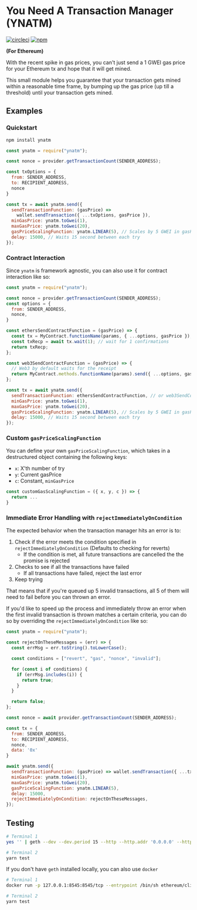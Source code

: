 # You Need A Transaction Manager (YNATM)

[![circleci](https://badgen.net/circleci/github/kendricktan/ynatm)](https://app.circleci.com/pipelines/github/kendricktan/ynatm)
[![npm](https://badgen.net/npm/v/ynatm)](https://www.npmjs.com/package/ynatm)

**(For Ethereum)**

With the recent spike in gas prices, you can't just send a 1 GWEI gas price for your Ethereum tx and hope that it will get mined.

This small module helps you guarantee that your transaction gets mined within a reasonable time frame, by bumping up the gas price (up till a threshold) until your transaction gets mined.

## Examples

### Quickstart

```bash
npm install ynatm
```

```javascript
const ynatm = require("ynatm");

const nonce = provider.getTransactionCount(SENDER_ADDRESS);

const txOptions = {
  from: SENDER_ADDRESS,
  to: RECIPIENT_ADDRESS,
  nonce
}

const tx = await ynatm.send({
  sendTransactionFunction: (gasPrice) =>
    wallet.sendTransaction({ ...txOptions, gasPrice }),
  minGasPrice: ynatm.toGwei(1),
  maxGasPrice: ynatm.toGwei(20),
  gasPriceScalingFunction: ynatm.LINEAR(5), // Scales by 5 GWEI in gasPrice between each try
  delay: 15000, // Waits 15 second between each try
});
```

### Contract Interaction

Since `ynatm` is framework agnostic, you can also use it for contract interaction like so:

```javascript
const ynatm = require("ynatm");

const nonce = provider.getTransactionCount(SENDER_ADDRESS);
const options = {
  from: SENDER_ADDRESS,
  nonce,
}

const ethersSendContractFunction = (gasPrice) => {
  const tx = MyContract.functionName(params, { ...options, gasPrice });
  const txRecp = await tx.wait(1); // wait for 1 confirmations
  return txRecp;
};

const web3SendContractFunction = (gasPrice) => {
  // Web3 by default waits for the receipt
  return MyContract.methods.functionName(params).send({ ...options, gasPrice });
};

const tx = await ynatm.send({
  sendTransactionFunction: ethersSendContractFunction, // or web3SendContractFunction
  minGasPrice: ynatm.toGwei(1),
  maxGasPrice: ynatm.toGwei(20),
  gasPriceScalingFunction: ynatm.LINEAR(5), // Scales by 5 GWEI in gasPrice between each try
  delay: 15000, // Waits 15 second between each try
});
```

### Custom `gasPriceScalingFunction`

You can define your own `gasPriceScalingFunction`, which takes in a destructured object containing the following keys:
- `x`: X'th number of try
- `y`: Current gasPrice
- `c`: Constant, `minGasPrice`

```javascript
const customGasScalingFunction = ({ x, y, c }) => {
  return ...
}
```

### Immediate Error Handling with `rejectImmediatelyOnCondition`

The expected behavior when the transaction manager hits an error is to:

1. Check if the error meets the condition specified in `rejectImmediatelyOnCondition` (Defaults to checking for reverts)
   - If the condition is met, all future transactions are cancelled the the promise is rejected
2. Checks to see if all the transactions have failed
   - If all transactions have failed, reject the last error
3. Keep trying

That means that if you're queued up 5 invalid transactions, all 5 of them will need to fail before you can thrown an error.

If you'd like to speed up the process and immediately throw an error when the first invalid transaction is thrown matches a certain criteria, you can do so by overriding the `rejectImmediatelyOnCondition` like so:

```javascript
const ynatm = require("ynatm");

const rejectOnTheseMessages = (err) => {
  const errMsg = err.toString().toLowerCase();

  const conditions = ["revert", "gas", "nonce", "invalid"];

  for (const i of conditions) {
    if (errMsg.includes(i)) {
      return true;
    }
  }

  return false;
};

const nonce = await provider.getTransactionCount(SENDER_ADDRESS);

const tx = {
  from: SENDER_ADDRESS,
  to: RECIPIENT_ADDRESS,
  nonce,
  data: '0x'
}

await ynatm.send({
  sendTransactionFunction: (gasPrice) => wallet.sendTransaction({ ...tx, gasPrice }),
  minGasPrice: ynatm.toGwei(1),
  maxGasPrice: ynatm.toGwei(20),
  gasPriceScalingFunction: ynatm.LINEAR(5),
  delay: 15000,
  rejectImmediatelyOnCondition: rejectOnTheseMessages,
});
```

## Testing

```bash
# Terminal 1
yes '' | geth --dev --dev.period 15 --http --http.addr '0.0.0.0' --http.port 8545 --http.api 'eth,net,web3,account,admin,personal' --unlock '0' --allow-insecure-unlock

# Terminal 2
yarn test
```

If you don't have `geth` installed locally, you can also use `docker`

```bash
# Terminal 1
docker run -p 127.0.0.1:8545:8545/tcp --entrypoint /bin/sh ethereum/client-go:v1.9.14 -c "yes '' | geth --dev --dev.period 15 --http --http.addr '0.0.0.0' --http.port 8545 --http.api 'eth,net,web3,account,admin,personal' --unlock '0' --allow-insecure-unlock"

# Terminal 2
yarn test
```
